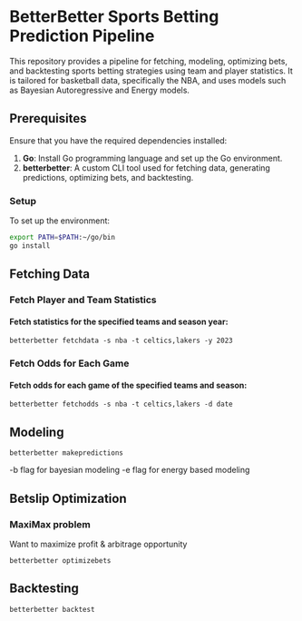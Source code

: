 # BetterBetter Sports Betting Prediction Pipeline

This repository provides a pipeline for fetching, modeling, optimizing bets, and backtesting sports betting strategies using team and player statistics. It is tailored for basketball data, specifically the NBA, and uses models such as Bayesian Autoregressive and Energy models.

## Prerequisites

Ensure that you have the required dependencies installed:

1. **Go**: Install Go programming language and set up the Go environment.
2. **betterbetter**: A custom CLI tool used for fetching data, generating predictions, optimizing bets, and backtesting.

### Setup

To set up the environment:

```bash
export PATH=$PATH:~/go/bin
go install
```

## Fetching Data
### Fetch Player and Team Statistics
#### Fetch statistics for the specified teams and season year:

```
betterbetter fetchdata -s nba -t celtics,lakers -y 2023
```

### Fetch Odds for Each Game
#### Fetch odds for each game of the specified teams and season:

```
betterbetter fetchodds -s nba -t celtics,lakers -d date
```

## Modeling

```
betterbetter makepredictions 
```

-b flag for bayesian modeling
-e flag for energy based modeling

## Betslip Optimization
### MaxiMax problem 
Want to maximize profit & arbitrage opportunity

```
betterbetter optimizebets
```

## Backtesting

```
betterbetter backtest
```
